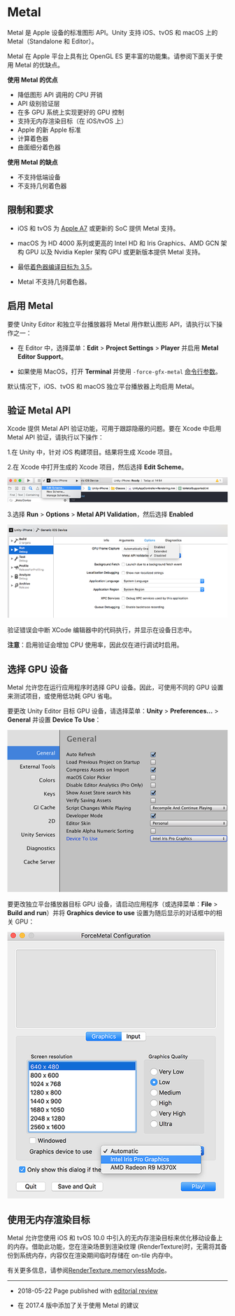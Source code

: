 # Metal

Metal 是 Apple 设备的标准图形 API。Unity 支持 iOS、tvOS 和 macOS 上的 Metal（Standalone 和 Editor）。

Metal 在 Apple 平台上具有比 OpenGL ES 更丰富的功能集。请参阅下面关于使用 Metal 的优缺点。

**使用 Metal 的优点**

* 降低图形 API 调用的 CPU 开销
* API 级别验证层
* 在多 GPU 系统上实现更好的 GPU 控制
* 支持无内存渲染目标（在 iOS/tvOS 上）
* Apple 的新 Apple 标准
* 计算着色器
* 曲面细分着色器

**使用 Metal 的缺点**

* 不支持低端设备
* 不支持几何着色器

## 限制和要求

* iOS 和 tvOS 为 [Apple A7](https://en.wikipedia.org/wiki/Apple_A7) 或更新的 SoC 提供 Metal 支持。

* macOS 为 HD 4000 系列或更高的 Intel HD 和 Iris Graphics、AMD GCN 架构 GPU 以及 Nvidia Kepler 架构 GPU 或更新版本提供 Metal 支持。

* 最低[着色器编译目标为 3.5](SL-ShaderCompileTargets.html)。

* Metal 不支持几何着色器。

## 启用 Metal

要使 Unity Editor 和独立平台播放器将 Metal 用作默认图形 API，请执行以下操作之一：

* 在 Editor 中，选择菜单：__Edit__ &gt; __Project Settings__ &gt; __Player__ 并启用 __Metal Editor Support__。

* 如果使用 MacOS，打开 **Terminal** 并使用 `-force-gfx-metal` [命令行参数](CommandLineArguments.html)。

默认情况下，iOS、tvOS 和 macOS 独立平台播放器上均启用 Metal。

<a name="MetalAPIValidation"></a> 
## 验证 Metal API

Xcode 提供 Metal API 验证功能，可用于跟踪隐蔽的问题。要在 Xcode 中启用 Metal API 验证，请执行以下操作：

1.在 Unity 中，针对 iOS 构建项目。结果将生成 Xcode 项目。

2.在 Xcode 中打开生成的 Xcode 项目，然后选择 __Edit Scheme__。

   ![打开 Edit Scheme 窗口](../uploads/Main/XcodeEditScheme.png)

3.选择 __Run__ &gt; __Options__ &gt; __Metal API Validation__，然后选择 __Enabled__

   ![更改 Metal API 验证级别](../uploads/Main/XcodeOptions.png)

验证错误会中断 XCode 编辑器中的代码执行，并显示在设备日志中。

__注意__：启用验证会增加 CPU 使用率，因此仅在进行调试时启用。

## 选择 GPU 设备

Metal 允许您在运行应用程序时选择 GPU 设备。因此，可使用不同的 GPU 设置来测试项目，或使用低功耗 GPU 省电。

要更改 Unity Editor 目标 GPU 设备，请选择菜单：__Unity__ &gt; __Preferences…__ &gt; __General__ 并设置 __Device To Use__：

![在 Editor 中更改目标 GPU](../uploads/Main/MetalDeviceToUseEditor.png)

要更改独立平台播放器目标 GPU 设备，请启动应用程序（或选择菜单：__File__ &gt; __Build and run__）并将 __Graphics device to use__ 设置为随后显示的对话框中的相关 GPU：

![更改独立平台播放器上的目标 GPU](../uploads/Main/MetalDeviceToUsePlayer.png)


## 使用无内存渲染目标

Metal 允许您使用 iOS 和 tvOS 10.0 中引入的无内存渲染目标来优化移动设备上的内存。借助此功能，您在渲染场景到渲染纹理 (RenderTexture)时，无需将其备份到系统内存，内容仅在渲染期间临时存储在 on-tile 内存中。

有关更多信息，请参阅[RenderTexture.memorylessMode](../ScriptReference/RenderTexture-memorylessMode.html)。

---
* <span class="page-edit">2018-05-22 Page published with [editorial review](DocumentationEditorialReview.html)
</span>

* <span class="page-history">在 2017.4 版中添加了关于使用 Metal 的建议</span>




